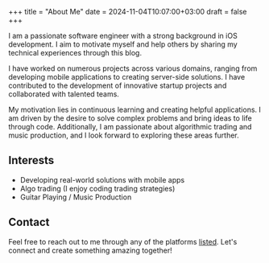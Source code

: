 +++
title = "About Me"
date = 2024-11-04T10:07:00+03:00
draft = false
+++

I am a passionate software engineer with a strong background in iOS development. I aim to motivate myself and help others by sharing my technical experiences through this blog.

I have worked on numerous projects across various domains, ranging from developing mobile applications to creating server-side solutions. I have contributed to the development of innovative startup projects and collaborated with talented teams.

My motivation lies in continuous learning and creating helpful applications. I am driven by the desire to solve complex problems and bring ideas to life through code. Additionally, I am passionate about algorithmic trading and music production, and I look forward to exploring these areas further.

## Interests
- Developing real-world solutions with mobile apps
- Algo trading (I enjoy coding trading strategies)
- Guitar Playing / Music Production

## Contact
Feel free to reach out to me through any of the platforms [listed](/). Let's connect and create something amazing together!